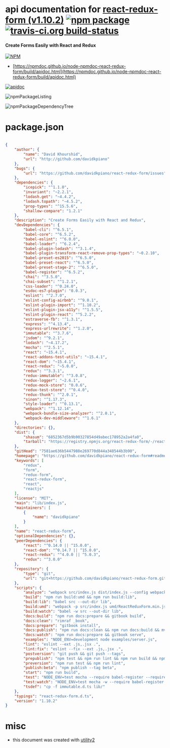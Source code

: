 # api documentation for  [react-redux-form (v1.10.2)](https://github.com/davidkpiano/react-redux-form#readme)  [![npm package](https://img.shields.io/npm/v/npmdoc-react-redux-form.svg?style=flat-square)](https://www.npmjs.org/package/npmdoc-react-redux-form) [![travis-ci.org build-status](https://api.travis-ci.org/npmdoc/node-npmdoc-react-redux-form.svg)](https://travis-ci.org/npmdoc/node-npmdoc-react-redux-form)
#### Create Forms Easily with React and Redux

[![NPM](https://nodei.co/npm/react-redux-form.png?downloads=true&downloadRank=true&stars=true)](https://www.npmjs.com/package/react-redux-form)

- [https://npmdoc.github.io/node-npmdoc-react-redux-form/build/apidoc.html](https://npmdoc.github.io/node-npmdoc-react-redux-form/build/apidoc.html)

[![apidoc](https://npmdoc.github.io/node-npmdoc-react-redux-form/build/screenCapture.buildCi.browser.%252Ftmp%252Fbuild%252Fapidoc.html.png)](https://npmdoc.github.io/node-npmdoc-react-redux-form/build/apidoc.html)

![npmPackageListing](https://npmdoc.github.io/node-npmdoc-react-redux-form/build/screenCapture.npmPackageListing.svg)

![npmPackageDependencyTree](https://npmdoc.github.io/node-npmdoc-react-redux-form/build/screenCapture.npmPackageDependencyTree.svg)



# package.json

```json

{
    "author": {
        "name": "David Khourshid",
        "url": "http://github.com/davidkpiano"
    },
    "bugs": {
        "url": "https://github.com/davidkpiano/react-redux-form/issues"
    },
    "dependencies": {
        "icepick": "^1.1.0",
        "invariant": "~2.2.1",
        "lodash.get": "~4.4.2",
        "lodash.topath": "~4.5.2",
        "prop-types": "^15.5.6",
        "shallow-compare": "1.2.1"
    },
    "description": "Create Forms Easily with React and Redux",
    "devDependencies": {
        "babel-cli": "^6.5.1",
        "babel-core": "^6.5.2",
        "babel-eslint": "^6.0.0",
        "babel-loader": "^6.2.4",
        "babel-plugin-lodash": "^3.1.4",
        "babel-plugin-transform-react-remove-prop-types": "~0.2.10",
        "babel-preset-es2015": "^6.5.0",
        "babel-preset-react": "^6.5.0",
        "babel-preset-stage-2": "^6.5.0",
        "babel-register": "^6.5.2",
        "chai": "^3.5.0",
        "chai-subset": "^1.2.1",
        "css-loader": "^0.24.0",
        "esdoc-es7-plugin": "0.0.3",
        "eslint": "^2.7.0",
        "eslint-config-airbnb": "^9.0.1",
        "eslint-plugin-import": "^1.10.2",
        "eslint-plugin-jsx-a11y": "^1.5.5",
        "eslint-plugin-react": "^5.2.2",
        "estraverse-fb": "^1.3.1",
        "express": "^4.13.4",
        "express-urlrewrite": "^1.2.0",
        "immutable": "^3.7.6",
        "jsdom": "^9.2.1",
        "lodash": "~4.17.2",
        "mocha": "^2.5.1",
        "react": "~15.4.1",
        "react-addons-test-utils": "~15.4.1",
        "react-dom": "~15.4.1",
        "react-redux": "~5.0.0",
        "redux": "^3.3.1",
        "redux-immutable": "^3.0.8",
        "redux-logger": "~2.6.1",
        "redux-mock-store": "0.0.6",
        "redux-test-store": "^0.4.0",
        "redux-thunk": "^2.0.1",
        "sinon": "^1.17.3",
        "style-loader": "^0.13.1",
        "webpack": "^1.12.14",
        "webpack-bundle-size-analyzer": "^2.0.1",
        "webpack-dev-middleware": "^1.6.1"
    },
    "directories": {},
    "dist": {
        "shasum": "6852367d5b9b90327854d49abec178952a2a4fa0",
        "tarball": "https://registry.npmjs.org/react-redux-form/-/react-redux-form-1.10.2.tgz"
    },
    "gitHead": "7581ae636b5447988e269770d844a348544b3b90",
    "homepage": "https://github.com/davidkpiano/react-redux-form#readme",
    "keywords": [
        "redux",
        "form",
        "redux-form",
        "react-redux-form",
        "react",
        "reactjs"
    ],
    "license": "MIT",
    "main": "lib/index.js",
    "maintainers": [
        {
            "name": "davidkpiano"
        }
    ],
    "name": "react-redux-form",
    "optionalDependencies": {},
    "peerDependencies": {
        "react": "^0.14.0 || ^15.0.0",
        "react-dom": "^0.14.7 || ^15.0.0",
        "react-redux": "^4.0.0 || ^5.0.3",
        "redux": "^3.0.0"
    },
    "repository": {
        "type": "git",
        "url": "git+https://github.com/davidkpiano/react-redux-form.git"
    },
    "scripts": {
        "analyze": "webpack src/index.js dist/index.js --config webpack.config.prod.js --json > stats.json",
        "build": "npm run build:umd && npm run build:lib",
        "build:lib": "babel src --out-dir lib",
        "build:umd": "webpack -p src/index.js umd/ReactReduxForm.min.js --config webpack.config.prod.js",
        "build:watch": "babel -w src --out-dir lib",
        "docs:build": "npm run docs:prepare && gitbook build",
        "docs:clean": "rimraf _book",
        "docs:prepare": "gitbook install",
        "docs:publish": "npm run docs:clean && npm run docs:build && mv ./_book/index.html ./_book/docs.html && cp -a ./home/ ./_book/ && cd _book && git init && git commit --allow-empty -m 'Update docs' && git checkout -b gh-pages && touch .nojekyll && git add . && git commit -am 'Update docs' && git push git@github.com:davidkpiano/react-redux-form gh-pages --force",
        "docs:watch": "npm run docs:prepare && gitbook serve",
        "examples": "NODE_ENV=development node examples/server.js",
        "lint": "eslint --ext .js,.jsx .",
        "lint:fix": "eslint --fix --ext .js,.jsx .",
        "postversion": "git push && git push --tags",
        "prepublish": "npm test && npm run lint && npm run build && npm run tsdef",
        "preversion": "npm run test && npm run lint",
        "publish:beta": "npm publish --tag beta",
        "start": "npm run build",
        "test": "NODE_ENV=test mocha --require babel-register --require ./test/spec-setup.js",
        "test:watch": "NODE_ENV=test mocha -w --require babel-register --require ./test/spec-setup.js",
        "tsdef": "cp -f immutable.d.ts lib/"
    },
    "typings": "react-redux-form.d.ts",
    "version": "1.10.2"
}
```



# misc
- this document was created with [utility2](https://github.com/kaizhu256/node-utility2)
